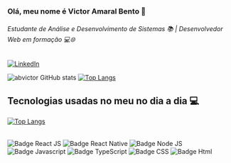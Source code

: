 ### Olá, meu nome é Victor Amaral Bento 👋
###### Estudante de Análise e Desenvolvimento de Sistemas 📚 | Desenvolvedor Web em formação 💻🌐

[![LinkedIn](https://img.shields.io/badge/LinkedIn-0077B5?style=for-the-badge&logo=linkedin&logoColor=white)](https://www.linkedin.com/in/victorab/)


![abvictor GitHub stats](https://github-readme-stats.vercel.app/api?username=abvictor&show_icons=true&theme=onedark)
[![Top Langs](https://github-readme-stats.vercel.app/api/top-langs/?username=abvictor)](https://github.com/abvictor/github-readme-stats)
<div style="display: inline_block">

## Tecnologias usadas no meu no dia a dia 💻
[![Top Langs](https://github-readme-stats.vercel.app/api/top-langs/?username=abvictor)](https://github.com/abvictor/github-readme-stats)
<div style="display: inline_block">
<br/>
<img align="center" alt="Badge React JS" src="https://img.shields.io/badge/React-20232A?style=for-the-badge&logo=react&logoColor=61DAFB">

<img align="center" alt="Badge React Native" src="https://img.shields.io/badge/React_Native-20232A?style=for-the-badge&logo=react&logoColor=61DAFB">

<img align="center" alt="Badge Node JS" src="https://img.shields.io/badge/Node.js-43853D?style=for-the-badge&logo=node.js&logoColor=white">

<img align="center" alt="Badge Javascript" src="https://img.shields.io/badge/JavaScript-F7DF1E?style=for-the-badge&logo=javascript&logoColor=black">

<img align="center" alt="Badge TypeScript" src="https://img.shields.io/badge/TypeScript-007ACC?style=for-the-badge&logo=typescript&logoColor=white">

<img align="center" alt="Badge CSS" src="https://img.shields.io/badge/CSS3-1572B6?style=for-the-badge&logo=css3&logoColor=white">

<img align="center" alt="Badge Html" src="https://img.shields.io/badge/HTML5-E34F26?style=for-the-badge&logo=html5&logoColor=white">

</div>


